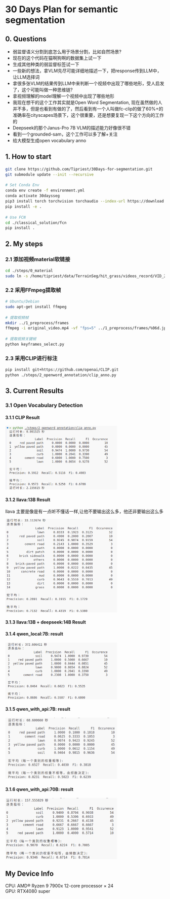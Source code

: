 # 30 Days Plan for semantic segmentation

## 0. Questions

- 弱监督语义分割到底怎么用于场景分割，比如自然场景?
- 现在的这个代码在猫啊狗啊的数据集上试一下
- 生成其他种类的弱监督标签试一下
- 一些新的想法，拿VLM先尽可能详细地描述一下，把response传到LLM中，让LLM选择词
- 拿很多张VLM的结果传到LLM中来判断一个视频中出现了哪些地形，受人启发了，这个可能叫做一种思维链?
- 拿视频理解的model理解一个视频中出现了哪些地形
- 我现在想干的这个工作其实就是Open Word Segmentation, 现在虽然做的人并不多，但是也看到有做的了，然后看到有一个人叫做fc-clip的做了60%+的准确率在cityscapes场景下，这个很重要，还是想要复现一下这个方向的工作的
- Deepseek的那个Janus-Pro 7B VLM的描述能力好像很不错
- 看到一个grounded-sam，这个工作可以多了解+关注
- 给大模型生成open vocabulary anno

## 1. How to start

```bash
git clone https://github.com/Tipriest/30Days-for-segmentation.git
git submodule update --init --recursive

# Set Conda Env
conda env create -f environment.yml
conda activate 30daysseg
pip3 install torch torchvision torchaudio --index-url https://download.pytorch.org/whl/cu118
pip install -e .

# Use FCN
cd ./classical_solution/fcn
pip install .
```

## 2. My steps

### 2.1 添加视频material软链接

```bash
cd ./steps/0_material
sudo ln -s /home/tipriest/data/TerrainSeg/hit_grass/videos_record/VID_20220502_135318.mp4 ./original_video.mp4
```

### 2.2 采用FFmpeg提取帧

```bash
# Ubuntu/Debian
sudo apt-get install ffmpeg

# 提取视频帧
mkdir ../1_preprocess/frames
ffmpeg -i original_video.mp4 -vf "fps=5" ../1_preprocess/frames/%06d.jpg

# 提取视频关键帧
python keyframes_select.py
```

### 2.3 采用CLIP进行标注

```bash
pip install git+https://github.com/openai/CLIP.git
python ./steps/2_openword_annotation/clip_anno.py
```



## 3. Current Results

### 3.1 Open Vocabulary Detection

#### 3.1.1 CLIP Result

<img src="./assets/clip_local_result.png" width="70%">

#### 3.1.2 llava:13B Result

llava 主要是像是有一点听不懂话一样,让他不要输出这么多，他还非要输出这么多

<img src="./assets/llava:13b_local_result.png" width="70%">

#### 3.1.3 llava:13B + deepseek:14B Result



#### 3.1.4 qwen_local:7B: result

<img src="./assets/qwen_7B_local_result.png" width="70%">

#### 3.1.5 qwen_with_api:7B: result

<img src="./assets/qwen_7B_api.png" width="70%">

#### 3.1.6 qwen_with_api:70B: result

<img src="./assets/qwen_70B_api.png" width="70%">


## My Device Info 
CPU: AMD® Ryzen 9 7900x 12-core processor × 24  
GPU: RTX4080 super